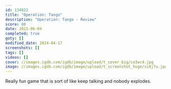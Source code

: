 ```yaml
---
id: 134822
title: "Operation: Tango"
description: "Operation: Tango - Review"
score: 80
date: 2021-06-04
completed: true
goty: []
modified_date: 2024-04-17
screenshots: []
tags: []
videos: []
cover: //images.igdb.com/igdb/image/upload/t_cover_big/co3wc4.jpg
image: //images.igdb.com/igdb/image/upload/t_screenshot_huge/sc8j7u.jpg
---
```

Really fun game that is sort of like keep talking and nobody explodes.